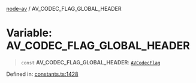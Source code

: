 [node-av](../globals.md) / AV\_CODEC\_FLAG\_GLOBAL\_HEADER

# Variable: AV\_CODEC\_FLAG\_GLOBAL\_HEADER

> `const` **AV\_CODEC\_FLAG\_GLOBAL\_HEADER**: [`AVCodecFlag`](../type-aliases/AVCodecFlag.md)

Defined in: [constants.ts:1428](https://github.com/seydx/av/blob/f8631fc881b394300b1479f511d55cf1c370a87f/src/constants/constants.ts#L1428)
